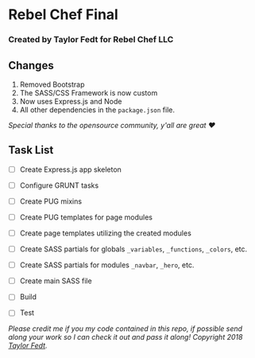 # Rebel Chef Final
### Created by Taylor Fedt for Rebel Chef LLC

## Changes
  1. Removed Bootstrap
  2. The SASS/CSS Framework is now custom
  3. Now uses Express.js and Node
  4. All other dependencies in the `package.json` file.
  
*Special thanks to the opensource community, y'all are great :heart:*

## Task List
- [ ] Create Express.js app skeleton
- [ ] Configure GRUNT tasks
- [ ] Create PUG mixins
- [ ] Create PUG templates for page modules
- [ ] Create page templates utilizing the created modules
- [ ] Create SASS partials for globals `_variables`, `_functions`, `_colors`, etc.
- [ ] Create SASS partials for modules `_navbar`, `_hero`, etc.
- [ ] Create main SASS file
- [ ] Build 
- [ ] Test



*Please credit me if you my code contained in this repo, if possible send along your work so I can check it out and pass it along! Copyright 2018 [Taylor Fedt](http://www.taylorfedt.com).*

